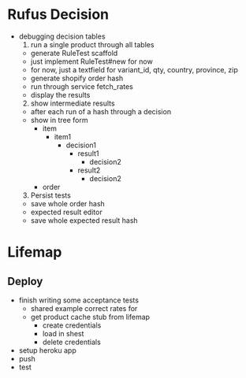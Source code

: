 # Rufus Decision
* debugging decision tables
  1. run a single product through all tables
    * generate RuleTest scaffold
    * just implement RuleTest#new for now
    * for now, just a textfield for variant_id, qty, country, province, zip
    * generate shopify order hash
    * run through service fetch_rates
    * display the results
  2. show intermediate results
    * after each run of a hash through a decision
    * show in tree form
      * item
        * item1
          * decision1
            * result1
              * decision2
            * result2
              * decision2
      * order
  3. Persist tests
    * save whole order hash
    * expected result editor
    * save whole expected result hash

# Lifemap
## Deploy

* finish writing some acceptance tests
  * shared example correct rates for
  * get product cache stub from lifemap
    * create credentials
    * load in shest
    * delete credentials
* setup heroku app
* push
* test
